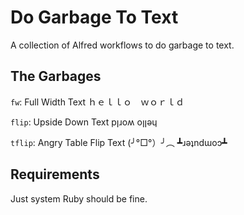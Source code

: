 # Do Garbage To Text

A collection of Alfred workflows to do garbage to text.

## The Garbages

`fw`: Full Width Text
  ｈｅｌｌｏ　ｗｏｒｌｄ

`flip`: Upside Down Text
  pןɹoʍ oןןǝɥ

`tflip`: Angry Table Flip Text
  (╯°□°）╯︵ ┻ɹǝʇndɯoɔ┻

## Requirements

Just system Ruby should be fine.

